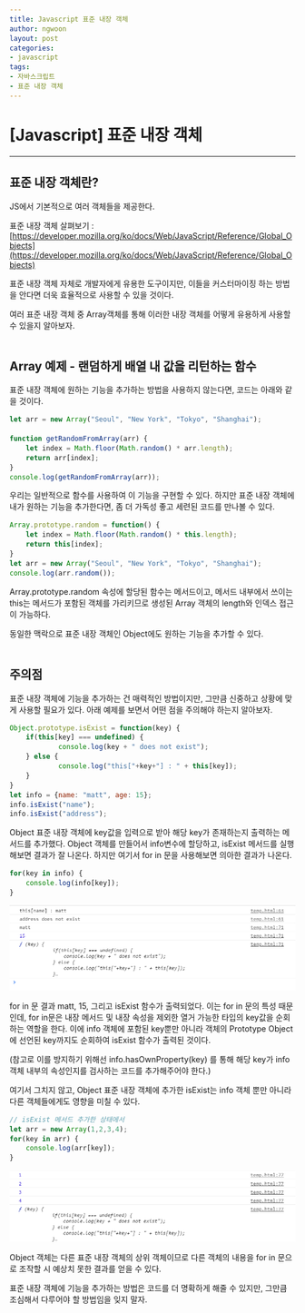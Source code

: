 ```yaml
---
title: Javascript 표준 내장 객체
author: ngwoon
layout: post
categories:
- javascript
tags:
- 자바스크립트
- 표준 내장 객체
---
```


# [Javascript] 표준 내장 객체
- - -


## 표준 내장 객체란?
JS에서 기본적으로 여러 객체들을 제공한다.

표준 내장 객체 살펴보기 : [https://developer.mozilla.org/ko/docs/Web/JavaScript/Reference/Global_Objects](https://developer.mozilla.org/ko/docs/Web/JavaScript/Reference/Global_Objects)

표준 내장 객체 자체로 개발자에게 유용한 도구이지만, 이들을 커스터마이징 하는 방법을 안다면 더욱 효율적으로 사용할 수 있을 것이다.

여러 표준 내장 객체 중 Array객체를 통해 이러한 내장 객체를 어떻게 유용하게 사용할 수 있을지 알아보자.
<br/><br/>

## Array 예제 - 랜덤하게 배열 내 값을 리턴하는 함수
표준 내장 객체에 원하는 기능을 추가하는 방법을 사용하지 않는다면, 코드는 아래와 같을 것이다.

```jsx
let arr = new Array("Seoul", "New York", "Tokyo", "Shanghai");

function getRandomFromArray(arr) {
    let index = Math.floor(Math.random() * arr.length);
    return arr[index];
}
console.log(getRandomFromArray(arr));
```

우리는 일반적으로 함수를 사용하여 이 기능을 구현할 수 있다. 하지만 표준 내장 객체에 내가 원하는 기능을 추가한다면, 좀 더 가독성 좋고 세련된 코드를 만나볼 수 있다.

```jsx
Array.prototype.random = function() {
    let index = Math.floor(Math.random() * this.length);
    return this[index];
}
let arr = new Array("Seoul", "New York", "Tokyo", "Shanghai");
console.log(arr.random());
```

Array.prototype.random 속성에 할당된 함수는 메서드이고, 메서드 내부에서 쓰이는 this는 메서드가 포함된 객체를 가리키므로 생성된 Array 객체의 length와 인덱스 접근이 가능하다.

동일한 맥락으로 표준 내장 객체인 Object에도 원하는 기능을 추가할 수 있다.
<br/><br/>


## 주의점
표준 내장 객체에 기능을 추가하는 건 매력적인 방법이지만, 그만큼 신중하고 상황에 맞게 사용할 필요가 있다. 아래 예제를 보면서 어떤 점을 주의해야 하는지 알아보자.

```jsx
Object.prototype.isExist = function(key) {
    if(this[key] === undefined) {
            console.log(key + " does not exist");
    } else {
            console.log("this["+key+"] : " + this[key]);
    }
}
let info = {name: "matt", age: 15};
info.isExist("name");
info.isExist("address");
```

Object 표준 내장 객체에 key값을 입력으로 받아 해당 key가 존재하는지 출력하는 메서드를 추가했다.
Object 객체를 만들어서 info변수에 할당하고, isExist 메서드를 실행해보면 결과가 잘 나온다.
하지만 여기서 for in 문을 사용해보면 의아한 결과가 나온다.

```jsx
for(key in info) {
    console.log(info[key]);
}
```

![object for in문 사용](/assets/images/post/Javascript/표준%20내장%20객체/Object_for_in.png)

for in 문 결과 matt, 15, 그리고 isExist 함수가 출력되었다. 이는 for in 문의 특성 때문인데, for in문은 내장 메서드 및 내장 속성을 제외한 열거 가능한 타입의 key값을 순회하는 역할을 한다. 이에 info 객체에 포함된 key뿐만 아니라 객체의 Prototype Object에 선언된 key까지도 순회하여 isExist 함수가 출력된 것이다.

(참고로 이를 방지하기 위해선 info.hasOwnProperty(key) 를 통해 해당 key가 info 객체 내부의 속성인지를 검사하는 코드를 추가해주어야 한다.)

여기서 그치지 않고, Object 표준 내장 객체에 추가한 isExist는 info 객체 뿐만 아니라 다른 객체들에게도 영향을 미칠 수 있다.

```jsx
// isExist 메서드 추가한 상태에서
let arr = new Array(1,2,3,4);
for(key in arr) {
    console.log(arr[key]);
}
```

![Array for in문 사용](/assets/images/post/Javascript/표준%20내장%20객체/Array_for_in.png)

Object 객체는 다른 표준 내장 객체의 상위 객체이므로 다른 객체의 내용을 for in 문으로 조작할 시 예상치 못한 결과를 얻을 수 있다.

표준 내장 객체에 기능을 추가하는 방법은 코드를 더 명확하게 해줄 수 있지만, 그만큼 조심해서 다루어야 할 방법임을 잊지 말자.